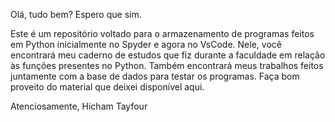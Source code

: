 Olá, tudo bem? Espero que sim.

Este é um repositório voltado para o armazenamento de programas feitos em Python inicialmente no Spyder e agora no VsCode. Nele, você encontrará meu caderno de estudos que fiz durante a faculdade em relação às funções presentes no Python. Também encontrará meus trabalhos feitos juntamente com a base de dados para testar os programas. Faça bom proveito do material que deixei disponível aqui.

Atenciosamente, Hicham Tayfour
